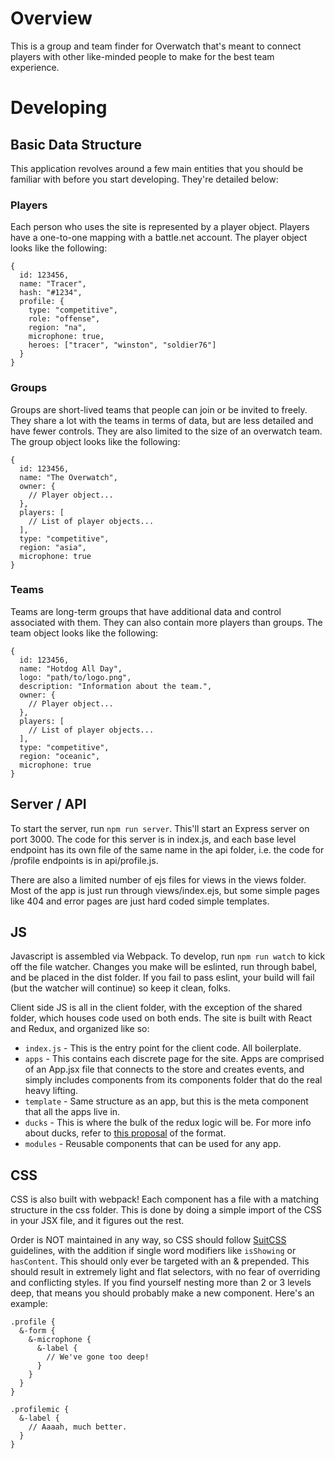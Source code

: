 # Overview

This is a group and team finder for Overwatch that's meant to connect players
with other like-minded people to make for the best team experience.


# Developing

## Basic Data Structure

This application revolves around a few main entities that you should be
familiar with before you start developing. They're detailed below:

### Players

Each person who uses the site is represented by a player object. Players have a
one-to-one mapping with a battle.net account. The player object looks like the
following:

```
{
  id: 123456,
  name: "Tracer",
  hash: "#1234",
  profile: {
    type: "competitive",
    role: "offense",
    region: "na",
    microphone: true,
    heroes: ["tracer", "winston", "soldier76"]
  }
}
```

### Groups

Groups are short-lived teams that people can join or be invited to freely. They
share a lot with the teams in terms of data, but are less detailed and have
fewer controls. They are also limited to the size of an overwatch team. The
group object looks like the following:

```
{
  id: 123456,
  name: "The Overwatch",
  owner: {
    // Player object...
  },
  players: [
    // List of player objects...
  ],
  type: "competitive",
  region: "asia",
  microphone: true
}
```

### Teams

Teams are long-term groups that have additional data and control associated
with them. They can also contain more players than groups. The team object
looks like the following:

```
{
  id: 123456,
  name: "Hotdog All Day",
  logo: "path/to/logo.png",
  description: "Information about the team.",
  owner: {
    // Player object...
  },
  players: [
    // List of player objects...
  ],
  type: "competitive",
  region: "oceanic",
  microphone: true
}
```


## Server / API

To start the server, run `npm run server`. This'll start an Express server
on port 3000. The code for this server is in index.js, and each base level
endpoint has its own file of the same name in the api folder, i.e. the code
for /profile endpoints is in api/profile.js.

There are also a limited number of ejs files for views in the views folder.
Most of the app is just run through views/index.ejs, but some simple pages
like 404 and error pages are just hard coded simple templates.


## JS

Javascript is assembled via Webpack. To develop, run `npm run watch` to kick
off the file watcher. Changes you make will be eslinted, run through babel, and
be placed in the dist folder. If you fail to pass eslint, your build will fail
(but the watcher will continue) so keep it clean, folks.

Client side JS is all in the client folder, with the exception of the shared
folder, which houses code used on both ends. The site is built with React and
Redux, and organized like so:

* `index.js` - This is the entry point for the client code. All boilerplate.
* `apps`     - This contains each discrete page for the site. Apps are comprised
               of an App.jsx file that connects to the store and creates events,
               and simply includes components from its components folder that do
               the real heavy lifting.
* `template` - Same structure as an app, but this is the meta component that
               all the apps live in.
* `ducks`    - This is where the bulk of the redux logic will be. For more info
               about ducks, refer to
               [this proposal](https://github.com/erikras/ducks-modular-redux)
               of the format.
* `modules`  - Reusable components that can be used for any app.


## CSS

CSS is also built with webpack! Each component has a file with a matching
structure in the css folder. This is done by doing a simple import of the
CSS in your JSX file, and it figures out the rest.

Order is NOT maintained in any way, so CSS should follow
[SuitCSS](https://suitcss.github.io/) guidelines, with the addition if single
word modifiers like `isShowing` or `hasContent`. This should only ever be
targeted with an & prepended. This should result in extremely light and flat
selectors, with no fear of overriding and conflicting styles. If you find
yourself nesting more than 2 or 3 levels deep, that means you should probably
make a new component. Here's an example:
```
.profile {
  &-form {
    &-microphone {
      &-label {
        // We've gone too deep!
      }
    }
  }
}

.profilemic {
  &-label {
    // Aaaah, much better.
  }
}
```

